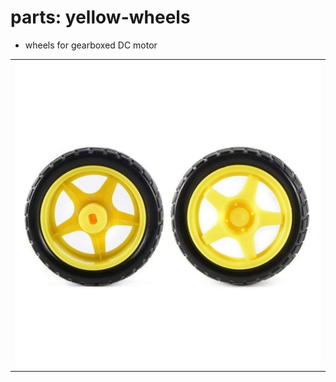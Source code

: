 # parts: yellow-wheels

- wheels for gearboxed DC motor

|   |
| --- |
| ![image](https://github.com/kamangir/assets2/raw/main/bluer-sbc/parts/yellow-wheels.jpg?raw=true) |
